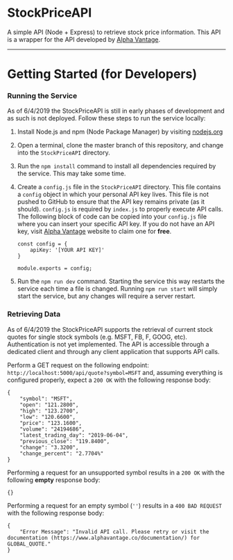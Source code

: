 # StockPriceAPI
A simple API (Node + Express) to retrieve stock price information. This API is a wrapper for the API developed by [Alpha Vantage](https://www.alphavantage.co/).

---
# Getting Started (for Developers)
### Running the Service
As of 6/4/2019 the StockPriceAPI is still in early phases of development and as such is not deployed. Follow these steps to run the service locally:
1. Install Node.js and npm (Node Package Manager) by visiting [nodejs.org](https://nodejs.org)
2. Open a terminal, clone the master branch of this repository, and change into the `StockPriceAPI` directory.
3. Run the `npm install` command to install all dependencies required by the service. This may take some time.
4. Create a `config.js` file in the `StockPriceAPI` directory. This file contains a `config` object in which your personal API key lives. This file is not pushed to GitHub to ensure that the API key remains private (as it should). `config.js` is required by `index.js` to properly execute API calls. The following block of code can be copied into your `config.js` file where you can insert your specific API key. If you do not have an API key, visit [Alpha Vantage](https://www.alphavantage.co/support/#api-key) website to claim one for **free**.

    ```
    const config = {
        apiKey: '[YOUR API KEY]'
    }

    module.exports = config;
    ```
5. Run the `npm run dev` command. Starting the service this way restarts the service each time a file is changed. Running `npm run start` will simply start the service, but any changes will require a server restart.

### Retrieving Data
As of 6/4/2019 the StockPriceAPI supports the retrieval of current stock quotes for single stock symbols (e.g. MSFT, FB, F, GOOG, etc). Authentication is not yet implemented. The API is accessible through a dedicated client and through any client application that supports API calls.

Perform a GET request on the following endpoint: `http://localhost:5000/api/quote?symbol=MSFT` and, assuming everything is configured properly, expect a `200 OK` with the following response body:
```
{
    "symbol": "MSFT",
    "open": "121.2800",
    "high": "123.2700",
    "low": "120.6600",
    "price": "123.1600",
    "volume": "24194686",
    "latest_trading_day": "2019-06-04",
    "previous_close": "119.8400",
    "change": "3.3200",
    "change_percent": "2.7704%"
}
```

Performing a request for an unsupported symbol results in a `200 OK` with the following **empty** response body:
```
{}
```

Performing a request for an empty symbol (`''`) results in a `400 BAD REQUEST` with the following  response body:
```
{
    "Error Message": "Invalid API call. Please retry or visit the documentation (https://www.alphavantage.co/documentation/) for GLOBAL_QUOTE."
}
```
